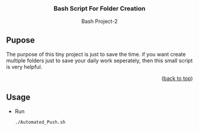 <!-- Improved compatibility of back to top link: See: https://github.com/othneildrew/Best-README-Template/pull/73 -->
<a name="readme-top"></a>
<!--
*** Thanks for checking out the Best-README-Template. If you have a suggestion
*** that would make this better, please fork the repo and create a pull request
*** or simply open an issue with the tag "enhancement".
*** Don't forget to give the project a star!
*** Thanks again! Now go create something AMAZING! :D
-->



<!-- PROJECT SHIELDS -->
<!--
*** I'm using markdown "reference style" links for readability.
*** Reference links are enclosed in brackets [ ] instead of parentheses ( ).
*** See the bottom of this document for the declaration of the reference variables
*** for contributors-url, forks-url, etc. This is an optional, concise syntax you may use.
*** https://www.markdownguide.org/basic-syntax/#reference-style-links
-->
<!-- PROJECT LOGO -->
<br />
<div align="center">
  <h3 align="center">Bash Script For Folder Creation</h3>
  <p align="center">
    Bash Project-2
    <br />
  </p>
</div>



<!-- USAGE EXAMPLES -->
## Pupose

The purpose of this tiny project is just to save the time. if you want create multiple folders just 
to save your daily work seperately, then this small script is very helpful.

<p align="right">(<a href="#readme-top">back to top</a>)</p>

## Usage

* Run
  ```sh
  ./Automated_Push.sh
  ```